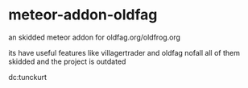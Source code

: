 # meteor-addon-oldfag
an skidded meteor addon for oldfag.org/oldfrog.org 

its have useful features like villagertrader and oldfag nofall  all of them skidded and the project is outdated

dc:tunckurt
